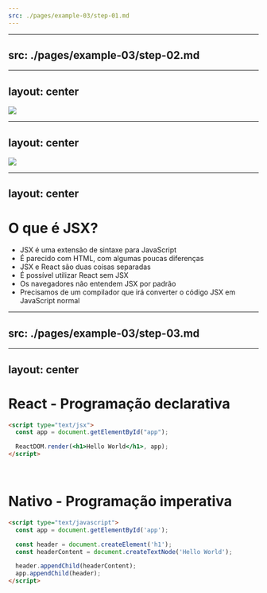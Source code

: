 ```yaml
---
src: ./pages/example-03/step-01.md
---
```


---
src: ./pages/example-03/step-02.md
---

---
layout: center
---
![](/giphy--explosion.gif)

---
layout: center
---

![](/error--babel-missing.png)

---
layout: center
---

# O que é JSX?

- JSX é uma extensão de sintaxe para JavaScript
- É parecido com HTML, com algumas poucas diferenças
- JSX e React são duas coisas separadas
- É possível utilizar React sem JSX
- Os navegadores não entendem JSX por padrão
- Precisamos de um compilador que irá converter o código JSX em JavaScript normal


---
src: ./pages/example-03/step-03.md
---

---
layout: center
---

# React - Programação declarativa

```html
<script type="text/jsx">
  const app = document.getElementById("app");

  ReactDOM.render(<h1>Hello World</h1>, app);
</script>
```

<br />

# Nativo - Programação imperativa

```html
<script type="text/javascript">
  const app = document.getElementById('app');

  const header = document.createElement('h1');
  const headerContent = document.createTextNode('Hello World');

  header.appendChild(headerContent);
  app.appendChild(header);
</script>
```

<!--
- usando o React, você pode reduzir muito código repetitivo
-->